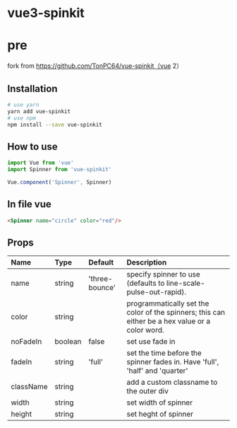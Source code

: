 # vue3-spinkit

# pre
fork from https://github.com/TonPC64/vue-spinkit（vue 2）

## Installation

```bash
# use yarn
yarn add vue-spinkit
# use npm
npm install --save vue-spinkit
```

## How to use
```js
import Vue from 'vue'
import Spinner from 'vue-spinkit'

Vue.component('Spinner', Spinner)
```

## In file vue
```html
<Spinner name="circle" color="red"/>
```

## Props

| Name | Type | Default | Description |
|:-----|:-----|:--------|:------------|
| name | string | 'three-bounce' | specify spinner to use (defaults to line-scale-pulse-out-rapid). |
| color | string |  | programmatically set the color of the spinners; this can either be a hex value or a color word. |
| noFadeIn | boolean | false | set use fade in |
| fadeIn | string | 'full' | set the time before the spinner fades in. Have 'full', 'half' and 'quarter' |
| className | string | | add a custom classname to the outer div |
| width | string | | set width of spinner |
| height | string | | set heght of spinner |
